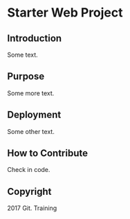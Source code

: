 # Starter Web Project

## Introduction
Some text.

## Purpose
Some more text.

## Deployment
Some other text.

## How to Contribute
Check in code.

## Copyright

2017 Git. Training